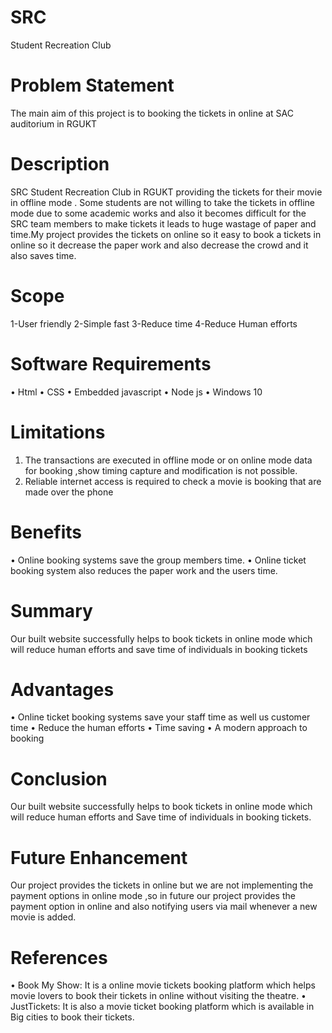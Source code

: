 # SRC
Student Recreation Club 

# Problem Statement
The main aim of this project is to booking the tickets in online at SAC auditorium in RGUKT 

# Description
SRC Student Recreation Club in RGUKT  providing the tickets for their movie  in offline mode . Some students are not willing to take the tickets in offline mode due to some academic works and also it becomes difficult for the SRC team members to make tickets it leads to huge wastage of paper and time.My project provides the tickets on online so it easy to book a tickets in online so it decrease the paper work and  also decrease the crowd and it also saves time.

# Scope
1-User friendly        2-Simple fast            3-Reduce time         4-Reduce Human efforts

# Software Requirements
•	Html
•	CSS
•	Embedded javascript
•	Node js
•	Windows 10  

# Limitations
1.	The transactions are executed in offline mode or on online mode data for booking ,show timing capture and modification is not possible.
2.	Reliable internet access is required to check a movie is booking that are made over the phone

# Benefits
•	Online booking systems save the group members time.
•	Online ticket booking system also reduces the paper work and  the users time.

# Summary
Our built website successfully helps to book tickets in online mode which will reduce human efforts and save time of individuals in booking tickets

# Advantages
•	Online ticket booking systems save your staff time as well us customer time 
•	Reduce the human efforts
•	Time saving
•	A modern approach to booking

# Conclusion
Our built website successfully helps to book tickets in online mode which will reduce human efforts and Save time of individuals in booking tickets.
  
# Future Enhancement
Our project provides the tickets in online but we are not implementing the payment options in online mode ,so in future our project provides the payment option in online and also notifying users via mail whenever a new movie is added.

# References
•	Book My Show: It is a online movie tickets booking platform which helps movie lovers to book their tickets in online without visiting the theatre.
•	JustTickets: It is also a movie ticket booking platform which is available in Big cities to book their tickets.
